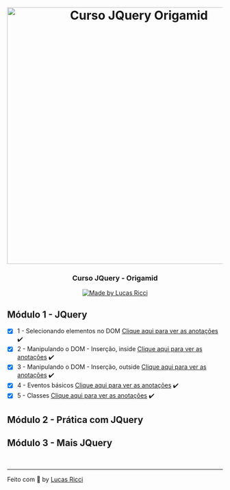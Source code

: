 <h1 align="center">
    <img alt="Curso JQuery Origamid" src="https://upload.wikimedia.org/wikipedia/commons/thumb/d/d3/Logo_jQuery.svg/512px-Logo_jQuery.svg.png" width="600px" />
</h1>

<h3 align="center">
  Curso JQuery - Origamid
</h3>

<p align="center">

  <a href="https://github.com/lurafael">
    <img alt="Made by Lucas Ricci" src="https://img.shields.io/badge/made%20by-Lucas%20Ricci-%23F8952D">
  </a>

</p>

## Módulo 1 - JQuery

- [x] 1 - Selecionando elementos no DOM [Clique aqui para ver as anotações](https://github.com/lurafael/jquery-origamid/blob/main/01-selecionando-elementos-no-dom/app.js) :heavy_check_mark:
- [x] 2 - Manipulando o DOM - Inserção, inside [Clique aqui para ver as anotações](https://github.com/lurafael/jquery-origamid/blob/main/02-manipulando-o-dom-insercao-inside/js/app.js) :heavy_check_mark:
- [x] 3 - Manipulando o DOM - Inserção, outside [Clique aqui para ver as anotações](https://github.com/lurafael/jquery-origamid/blob/main/03-manipulando-o-dom-insercao-outside/js/app.js) :heavy_check_mark:
- [x] 4 - Eventos básicos [Clique aqui para ver as anotações](https://github.com/lurafael/jquery-origamid/blob/main/04-eventos-basicos/app.js) :heavy_check_mark:
- [x] 5 - Classes [Clique aqui para ver as anotações](https://github.com/lurafael/jquery-origamid/blob/main/05-classes/app.js) :heavy_check_mark:

## Módulo 2 - Prática com JQuery

## Módulo 3 - Mais JQuery

<br>

---

Feito com :purple_heart: by [Lucas Ricci](https://www.linkedin.com/in/lucasrafaelricci/)